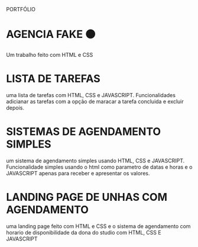 <!DOCTYPE html>
<html lang="pt-br">

<head>
    <meta charset="UTF-8">
    <meta name="viewport" content="width=h1, initial-scale=1.0">
    PORTFÓLIO
</head>

<body>
        <div>
           <h1 >AGENCIA FAKE ⚫ </h1> 
            <P>Um trabalho feito com HTML e CSS </P>
        </div>
        <div>
            <h1>LISTA DE TAREFAS</h1>
            <p>uma lista de tarefas com HTML, CSS e JAVASCRIPT. Funcionalidades adicianar as tarefas com a opção de
                maracar
                a tarefa concluida e excluir depois.</p>
        </div>
        <div>
            <h1>SISTEMAS DE AGENDAMENTO SIMPLES</h1>
                <p>um sistema de agendamento simples usando HTML, CSS e JAVASCRIPT. Funcionalidade simples usando o html
                    como parametro de datas e horas e o JAVASCRIPT apenas para receber e apresentar os valores.</p>
        </div>
        <div>
            <h1>LANDING PAGE DE UNHAS COM AGENDAMENTO </h1>
            <p>uma landing page feito com HTML e CSS e o sistema de agendamento com horario de disponibilidade da dona
                do studio com HTML, CSS E JAVASCRIPT</p>
        </div>

</body>

</html>
